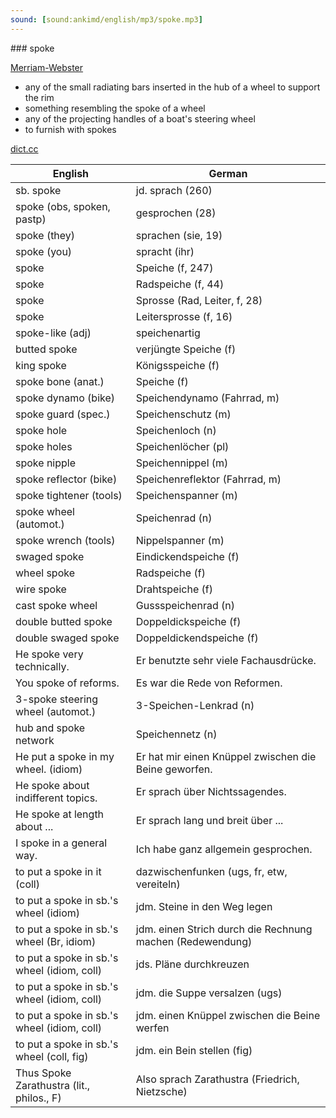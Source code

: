 ```yaml
---
sound: [sound:ankimd/english/mp3/spoke.mp3]
---
```


\### spoke

[Merriam-Webster](https://www.merriam-webster.com/dictionary/spoke)

- any of the small radiating bars inserted in the hub of a wheel to support the rim
- something resembling the spoke of a wheel
- any of the projecting handles of a boat's steering wheel
- to furnish with spokes

[dict.cc](https://www.dict.cc/spoke)

| English        | German       |
| -------------- | ------------ |
| sb. spoke | jd. sprach (260) |
| spoke (obs, spoken, pastp) | gesprochen (28) |
| spoke (they) | sprachen (sie, 19) |
| spoke (you) | spracht (ihr) |
| spoke | Speiche (f, 247) |
| spoke | Radspeiche (f, 44) |
| spoke | Sprosse (Rad, Leiter, f, 28) |
| spoke | Leitersprosse (f, 16) |
| spoke-like (adj) | speichenartig |
| butted spoke | verjüngte Speiche (f) |
| king spoke | Königsspeiche (f) |
| spoke bone (anat.) | Speiche (f) |
| spoke dynamo (bike) | Speichendynamo (Fahrrad, m) |
| spoke guard (spec.) | Speichenschutz (m) |
| spoke hole | Speichenloch (n) |
| spoke holes | Speichenlöcher (pl) |
| spoke nipple | Speichennippel (m) |
| spoke reflector (bike) | Speichenreflektor (Fahrrad, m) |
| spoke tightener (tools) | Speichenspanner (m) |
| spoke wheel (automot.) | Speichenrad (n) |
| spoke wrench (tools) | Nippelspanner (m) |
| swaged spoke | Eindickendspeiche (f) |
| wheel spoke | Radspeiche (f) |
| wire spoke | Drahtspeiche (f) |
| cast spoke wheel | Gussspeichenrad (n) |
| double butted spoke | Doppeldickspeiche (f) |
| double swaged spoke | Doppeldickendspeiche (f) |
| He spoke very technically. | Er benutzte sehr viele Fachausdrücke. |
| You spoke of reforms. | Es war die Rede von Reformen. |
| 3-spoke steering wheel (automot.) | 3-Speichen-Lenkrad (n) |
| hub and spoke network | Speichennetz (n) |
| He put a spoke in my wheel. (idiom) | Er hat mir einen Knüppel zwischen die Beine geworfen. |
| He spoke about indifferent topics. | Er sprach über Nichtssagendes. |
| He spoke at length about ... | Er sprach lang und breit über ... |
| I spoke in a general way. | Ich habe ganz allgemein gesprochen. |
| to put a spoke in it (coll) | dazwischenfunken (ugs, fr, etw, vereiteln) |
| to put a spoke in sb.'s wheel (idiom) | jdm. Steine in den Weg legen |
| to put a spoke in sb.'s wheel (Br, idiom) | jdm. einen Strich durch die Rechnung machen (Redewendung) |
| to put a spoke in sb.'s wheel (idiom, coll) | jds. Pläne durchkreuzen |
| to put a spoke in sb.'s wheel (idiom, coll) | jdm. die Suppe versalzen (ugs) |
| to put a spoke in sb.'s wheel (idiom, coll) | jdm. einen Knüppel zwischen die Beine werfen |
| to put a spoke in sb.'s wheel (coll, fig) | jdm. ein Bein stellen (fig) |
| Thus Spoke Zarathustra (lit., philos., F) | Also sprach Zarathustra (Friedrich, Nietzsche) |
